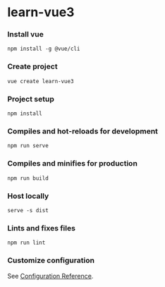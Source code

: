 # learn-vue3

### Install vue
```
npm install -g @vue/cli
```

### Create project
```
vue create learn-vue3
```

### Project setup
```
npm install
```

### Compiles and hot-reloads for development
```
npm run serve
```

### Compiles and minifies for production
```
npm run build
```

### Host locally
```
serve -s dist
```

### Lints and fixes files
```
npm run lint
```

### Customize configuration
See [Configuration Reference](https://cli.vuejs.org/config/).

